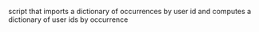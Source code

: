 script that imports a dictionary of occurrences by user id and computes a dictionary of user ids by occurrence
